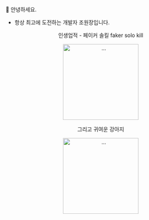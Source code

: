 🫡 안녕하세요.
- 항상 최고에 도전하는 개발자 조원장입니다.

<p align="center">
인생업적 - 페이커 솔킬 faker solo kill
  </p>
  <p align="center">
<img alt="..." src="https://postfiles.pstatic.net/MjAyMjExMTlfMTMw/MDAxNjY4ODM2ODM5NDI3.Oh7lSMu1t7r0b2uggnQlmdVdNzfRqXWFrBL3plAXmCQg.xYeHOgcNOn1Do1CqA6Hh_gzSLZd9BWwv7zJCzp4gtIYg.GIF.venuscwj/faker_short_AdobeExpress.gif?type=w966" style="width:200px; height:200px;" />
  </p>
<p align="center">
그리고 귀여운 강아지
  </p>
<p align="center">
<img alt="..." src="http://cdn.dealbada.com/data/editor/1612/6f85152fb00f5b5b97f600c298ab7baf_1481465583_7866.gif" style="width:200px; height:200px;" />
</p>
